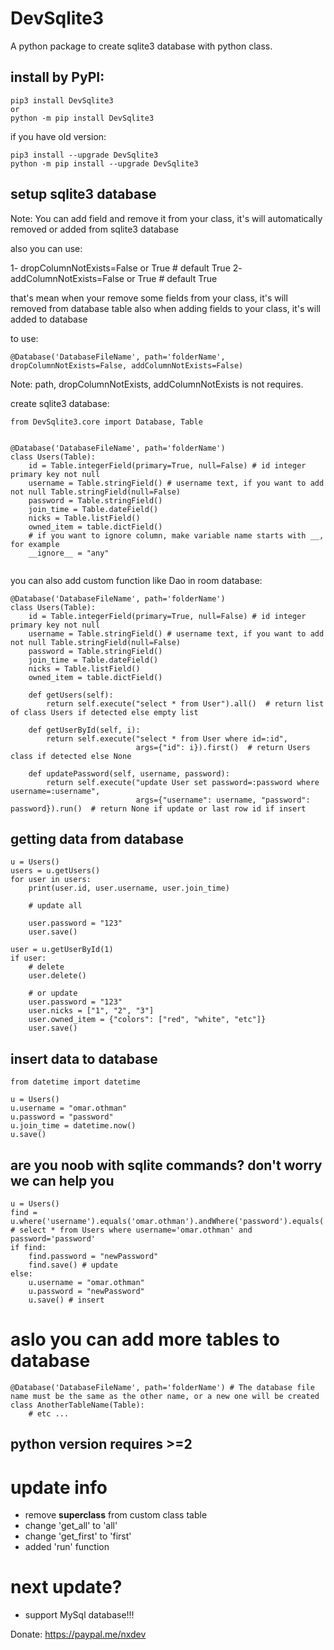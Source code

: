 # DevSqlite3
A python package to create sqlite3 database with python class.

## install by PyPI:

```
pip3 install DevSqlite3
or
python -m pip install DevSqlite3
```

if you have old version:
```
pip3 install --upgrade DevSqlite3
python -m pip install --upgrade DevSqlite3
```

## setup sqlite3 database

Note: You can add field and remove it from your class, it's will automatically removed or added from sqlite3 database

also you can use:

1- dropColumnNotExists=False or True # default True
2- addColumnNotExists=False or True # default True

that's mean when your remove some fields from your class, it's will removed from database table also when adding fields to your class, it's will added to database

to use:
```
@Database('DatabaseFileName', path='folderName', dropColumnNotExists=False, addColumnNotExists=False)
```

Note: path, dropColumnNotExists, addColumnNotExists is not requires.

create sqlite3 database:

```
from DevSqlite3.core import Database, Table


@Database('DatabaseFileName', path='folderName')
class Users(Table):
	id = Table.integerField(primary=True, null=False) # id integer primary key not null
	username = Table.stringField() # username text, if you want to add not null Table.stringField(null=False)
	password = Table.stringField()
	join_time = Table.dateField()
	nicks = Table.listField()
	owned_item = table.dictField()
	# if you want to ignore column, make variable name starts with __, for example
	__ignore__ = "any"
	
```

you can also add custom function like Dao in room database:

```
@Database('DatabaseFileName', path='folderName')
class Users(Table):
	id = Table.integerField(primary=True, null=False) # id integer primary key not null
	username = Table.stringField() # username text, if you want to add not null Table.stringField(null=False)
	password = Table.stringField()
	join_time = Table.dateField()
	nicks = Table.listField()
	owned_item = table.dictField()
	
	def getUsers(self):
        return self.execute("select * from User").all()  # return list of class Users if detected else empty list

    def getUserById(self, i):
        return self.execute("select * from User where id=:id",
                            args={"id": i}).first()  # return Users class if detected else None

    def updatePassword(self, username, password):
        return self.execute("update User set password=:password where username=:username",
                            args={"username": username, "password": password}).run()  # return None if update or last row id if insert
```

## getting data from database
```
u = Users()
users = u.getUsers()
for user in users:
	print(user.id, user.username, user.join_time)
	
	# update all
	
	user.password = "123"
	user.save()

user = u.getUserById(1)
if user:
	# delete
	user.delete()
	
	# or update
	user.password = "123"
	user.nicks = ["1", "2", "3"]
	user.owned_item = {"colors": ["red", "white", "etc"]}
	user.save()
```

## insert data to database
```
from datetime import datetime

u = Users()
u.username = "omar.othman"
u.password = "password"
u.join_time = datetime.now()
u.save()

```

## are you noob with sqlite commands? don't worry we can help you
```
u = Users()
find = u.where('username').equals('omar.othman').andWhere('password').equals('password').first() # select * from Users where username='omar.othman' and password='password'
if find:
	find.password = "newPassword"
	find.save() # update
else:
	u.username = "omar.othman"
	u.password = "newPassword"
	u.save() # insert
```

# aslo you can add more tables to database

```
@Database('DatabaseFileName', path='folderName') # The database file name must be the same as the other name, or a new one will be created
class AnotherTableName(Table):
	# etc ...
```



## python version requires >=2


# update info
* remove __superclass__ from custom class table
* change 'get_all' to 'all'
* change 'get_first' to 'first'
* added 'run' function


# next update?
* support MySql database!!!


Donate: https://paypal.me/nxdev








		